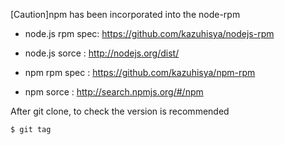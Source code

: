 [Caution]npm has been incorporated into the node-rpm

* node.js rpm spec: https://github.com/kazuhisya/nodejs-rpm
* node.js sorce   : http://nodejs.org/dist/


* npm rpm spec    : https://github.com/kazuhisya/npm-rpm
* npm sorce       : http://search.npmjs.org/#/npm

After git clone, to check the version is recommended

~~~
$ git tag
~~~

